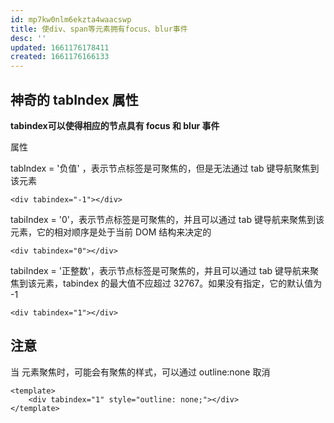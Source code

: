 ```yaml
---
id: mp7kw0nlm6ekzta4waacswp
title: 使div、span等元素拥有focus、blur事件
desc: ''
updated: 1661176178411
created: 1661176166133
---
```


## 神奇的 tabIndex 属性

**tabindex可以使得相应的节点具有 focus 和 blur 事件**

属性

tabIndex = '负值' ，表示节点标签是可聚焦的，但是无法通过 tab 键导航聚焦到该元素

```vue
<div tabindex="-1"></div>
```

tabiIndex = '0'，表示节点标签是可聚焦的，并且可以通过 tab 键导航来聚焦到该元素，它的相对顺序是处于当前 DOM 结构来决定的

```vue
<div tabindex="0"></div>
```

tabiIndex = '正整数'，表示节点标签是可聚焦的，并且可以通过 tab 键导航来聚焦到该元素，tabindex 的最大值不应超过 32767。如果没有指定，它的默认值为 -1

````vue
<div tabindex="1"></div>
````

## 注意

当 元素聚焦时，可能会有聚焦的样式，可以通过 outline:none 取消

```vue
<template>
	<div tabindex="1" style="outline: none;"></div>
</template>
```



